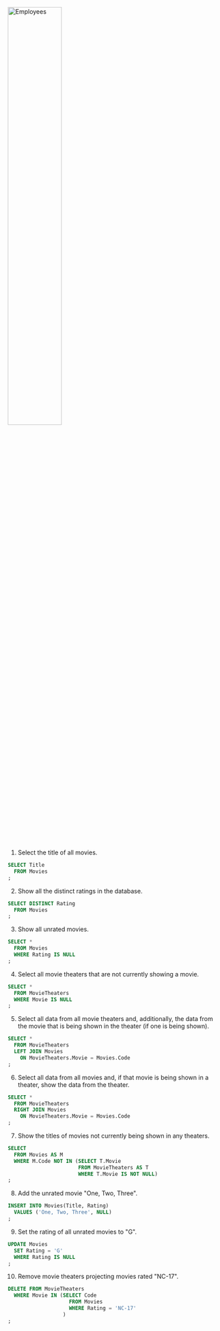 <img src="https://upload.wikimedia.org/wikipedia/commons/f/ff/Sql_movie_theaters.png" alt="Employees" width="50%" class="center"/>

1. Select the title of all movies.

```sql
SELECT Title
  FROM Movies
;
```

2. Show all the distinct ratings in the database.

```sql
SELECT DISTINCT Rating
  FROM Movies
;
```

3. Show all unrated movies.

```sql
SELECT *
  FROM Movies
  WHERE Rating IS NULL
;
```

4. Select all movie theaters that are not currently showing a movie.

```sql
SELECT * 
  FROM MovieTheaters 
  WHERE Movie IS NULL
;
```

5. Select all data from all movie theaters and, additionally, the data from the movie that is being shown in the theater (if one is being shown).

```sql
SELECT *
  FROM MovieTheaters
  LEFT JOIN Movies
    ON MovieTheaters.Movie = Movies.Code
;
```

6. Select all data from all movies and, if that movie is being shown in a theater, show the data from the theater.

```sql
SELECT *
  FROM MovieTheaters
  RIGHT JOIN Movies
    ON MovieTheaters.Movie = Movies.Code
;
```

7. Show the titles of movies not currently being shown in any theaters.

```sql
SELECT
  FROM Movies AS M
  WHERE M.Code NOT IN (SELECT T.Movie
                       FROM MovieTheaters AS T
                       WHERE T.Movie IS NOT NULL)
;
```

8. Add the unrated movie "One, Two, Three".

```sql
INSERT INTO Movies(Title, Rating)
  VALUES ('One, Two, Three', NULL)
;
```

9. Set the rating of all unrated movies to "G".

```sql
UPDATE Movies
  SET Rating = 'G'
  WHERE Rating IS NULL
;
```

10. Remove movie theaters projecting movies rated "NC-17".

```sql
DELETE FROM MovieTheaters
  WHERE Movie IN (SELECT Code
                    FROM Movies
                    WHERE Rating = 'NC-17'
                  )
;
```
